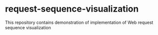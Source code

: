 # request-sequence-visualization
This repository contains demonstration of implementation of Web request sequence visualization
